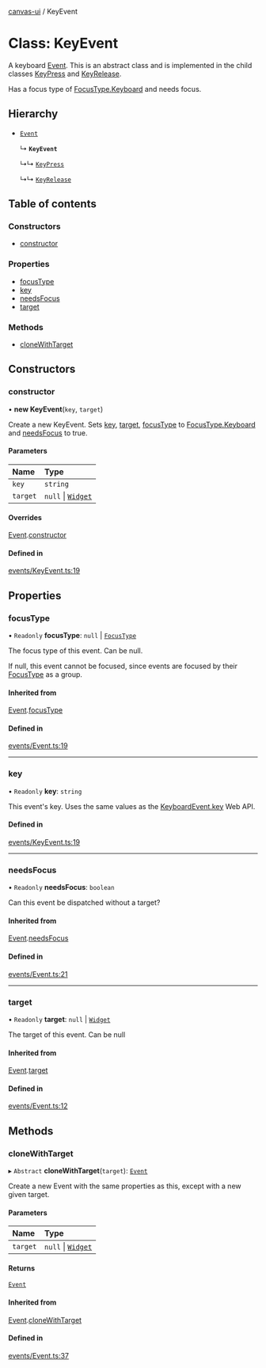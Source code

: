 [canvas-ui](../README.md) / KeyEvent

# Class: KeyEvent

A keyboard [Event](event.md). This is an abstract class and is implemented in the
child classes [KeyPress](keypress.md) and [KeyRelease](keyrelease.md).

Has a focus type of [FocusType.Keyboard](../enums/focustype.md#keyboard) and needs focus.

## Hierarchy

- [`Event`](event.md)

  ↳ **`KeyEvent`**

  ↳↳ [`KeyPress`](keypress.md)

  ↳↳ [`KeyRelease`](keyrelease.md)

## Table of contents

### Constructors

- [constructor](keyevent.md#constructor)

### Properties

- [focusType](keyevent.md#focustype)
- [key](keyevent.md#key)
- [needsFocus](keyevent.md#needsfocus)
- [target](keyevent.md#target)

### Methods

- [cloneWithTarget](keyevent.md#clonewithtarget)

## Constructors

### constructor

• **new KeyEvent**(`key`, `target`)

Create a new KeyEvent. Sets [key](keyevent.md#key), [target](keyevent.md#target),
[focusType](keyevent.md#focustype) to [FocusType.Keyboard](../enums/focustype.md#keyboard) and [needsFocus](keyevent.md#needsfocus) to
true.

#### Parameters

| Name | Type |
| :------ | :------ |
| `key` | `string` |
| `target` | ``null`` \| [`Widget`](widget.md) |

#### Overrides

[Event](event.md).[constructor](event.md#constructor)

#### Defined in

[events/KeyEvent.ts:19](https://github.com/playkostudios/canvas-ui/blob/9f91374/src/events/KeyEvent.ts#L19)

## Properties

### focusType

• `Readonly` **focusType**: ``null`` \| [`FocusType`](../enums/focustype.md)

The focus type of this event. Can be null.

If null, this event cannot be focused, since events are focused by their
[FocusType](../enums/focustype.md) as a group.

#### Inherited from

[Event](event.md).[focusType](event.md#focustype)

#### Defined in

[events/Event.ts:19](https://github.com/playkostudios/canvas-ui/blob/9f91374/src/events/Event.ts#L19)

___

### key

• `Readonly` **key**: `string`

This event's key. Uses the same values as the
[KeyboardEvent.key](https://developer.mozilla.org/en-US/docs/Web/API/KeyboardEvent/key/Key_Values)
Web API.

#### Defined in

[events/KeyEvent.ts:19](https://github.com/playkostudios/canvas-ui/blob/9f91374/src/events/KeyEvent.ts#L19)

___

### needsFocus

• `Readonly` **needsFocus**: `boolean`

Can this event be dispatched without a target?

#### Inherited from

[Event](event.md).[needsFocus](event.md#needsfocus)

#### Defined in

[events/Event.ts:21](https://github.com/playkostudios/canvas-ui/blob/9f91374/src/events/Event.ts#L21)

___

### target

• `Readonly` **target**: ``null`` \| [`Widget`](widget.md)

The target of this event. Can be null

#### Inherited from

[Event](event.md).[target](event.md#target)

#### Defined in

[events/Event.ts:12](https://github.com/playkostudios/canvas-ui/blob/9f91374/src/events/Event.ts#L12)

## Methods

### cloneWithTarget

▸ `Abstract` **cloneWithTarget**(`target`): [`Event`](event.md)

Create a new Event with the same properties as this, except with a new
given target.

#### Parameters

| Name | Type |
| :------ | :------ |
| `target` | ``null`` \| [`Widget`](widget.md) |

#### Returns

[`Event`](event.md)

#### Inherited from

[Event](event.md).[cloneWithTarget](event.md#clonewithtarget)

#### Defined in

[events/Event.ts:37](https://github.com/playkostudios/canvas-ui/blob/9f91374/src/events/Event.ts#L37)
